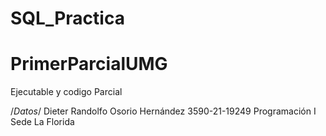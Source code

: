 # SQL_Practica
# PrimerParcialUMG
Ejecutable y codigo Parcial

/*Datos*/
Dieter Randolfo Osorio Hernández
3590-21-19249
Programación I
Sede La Florida
